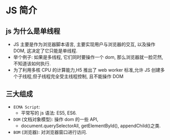 # JS 简介

## js 为什么是单线程

-   JS 主要是作为浏览器脚本语言, 主要实现用户与浏览器的交互, 以及操作 DOM, 这决定了它只能是单线程.
-   举个例子: 如果是多线程, 它们同时要操作一个 dom, 那么浏览器就一脸茫然,不知道该如何执行.
-   为了利用多核 CPU 的计算能力,H5 推出了 web worker 标准,允许 JS 创建多个子线程,但子线程完全受主线程控制, 且不能操作 DOM

## 三大组成

-   `ECMA Script`:
    -   平常写的 js 语法: ES5, ES6.
-   `DOM` (文档对象模型): 操作 dom 的一些 API,
    -   document.querySelectorAll, getElementById(), appendChild()之类.
-   `BOM` (浏览器): 对浏览器窗口进行访问.

